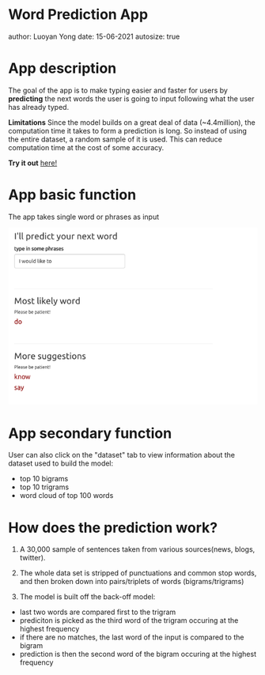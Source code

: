 Word Prediction App
========================================================
author: Luoyan Yong
date: 15-06-2021
autosize: true

App description
========================================================
The goal of the app is to make typing easier and faster for users by **predicting** the
next words the user is going to input following what the user has already typed. 

**Limitations**
Since the model builds on a great deal of data (~4.4million), the computation time it takes to form a prediction is long. So instead of using the entire dataset, a random sample of it is used. This can reduce computation time at the cost of some accuracy.

**Try it out**
[ here!](https://luoyan-yong.shinyapps.io/word_prediction_app_lyong/)

App basic function
========================================================
The app takes single word or phrases as input

![app demo](app_demo.jpg)

App secondary function
========================================================
User can also click on the "dataset" tab to view information about the dataset used to build the model:

- top 10 bigrams
- top 10 trigrams
- word cloud of top 100 words

How does the prediction work?
========================================================
1. A 30,000 sample of sentences taken from various sources(news, blogs, twitter).

2. The whole data set is stripped of punctuations and common stop words, and then broken down into pairs/triplets of words (bigrams/trigrams)

3. The model is built off the back-off model:
  - last two words are compared first to the trigram 
  - prediciton is picked as the third word of the trigram occuring at the highest frequency
  - if there are no matches, the last word of the input is compared to the bigram
  - prediction is then the second word of the bigram occuring at the highest frequency
